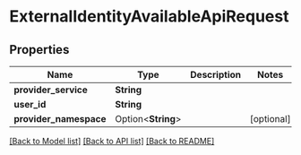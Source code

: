 # ExternalIdentityAvailableApiRequest

## Properties

Name | Type | Description | Notes
------------ | ------------- | ------------- | -------------
**provider_service** | **String** |  | 
**user_id** | **String** |  | 
**provider_namespace** | Option<**String**> |  | [optional]

[[Back to Model list]](../README.md#documentation-for-models) [[Back to API list]](../README.md#documentation-for-api-endpoints) [[Back to README]](../README.md)


